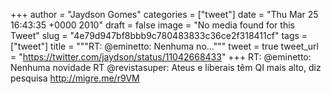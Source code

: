 
+++
author = "Jaydson Gomes"
categories = ["tweet"]
date = "Thu Mar 25 16:43:35 +0000 2010"
draft = false
image = "No media found for this Tweet"
slug = "4e79d947bf8bbb9c780483833c36ce2f318411cf"
tags = ["tweet"]
title = """RT: @eminetto: Nenhuma no..."""
tweet = true
tweet_url = "https://twitter.com/jaydson/status/11042668433"
+++
RT: @eminetto: Nenhuma novidade RT @revistasuper: Ateus e liberais têm QI mais alto, diz pesquisa http://migre.me/r9VM
